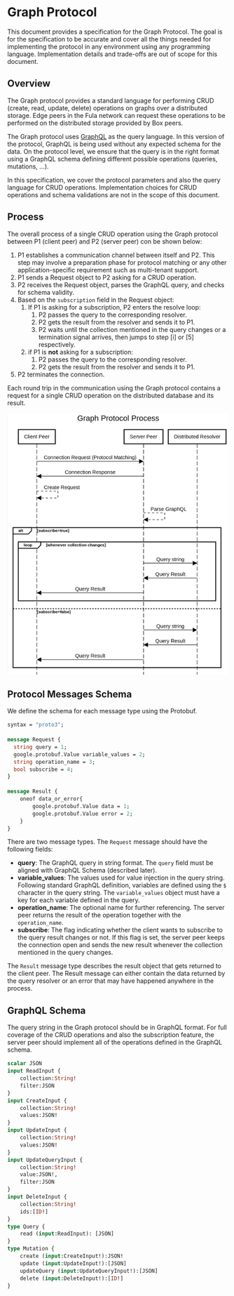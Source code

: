 # Graph Protocol

This document provides a specification for the Graph Protocol. The goal is for the specification to be accurate and cover all the things needed for implementing the protocol in any environment using any programming language. Implementation details and trade-offs are out of scope for this document.

## Overview

The Graph protocol provides a standard language for performing CRUD (create, read, update, delete) operations on graphs over a distributed storage. Edge peers in the Fula network can request these operations to be performed on the distributed storage provided by Box peers.

The Graph protocol uses [GraphQL](https://graphql.org/) as the query language. In this version of the protocol, GraphQL is being used without any expected schema for the data. On the protocol level, we ensure that the query is in the right format using a GraphQL schema defining different possible operations (queries, mutations, ...).

In this specification, we cover the protocol parameters and also the query language for CRUD operations. Implementation choices for CRUD operations and schema validations are not in the scope of this document.

## Process

The overall process of a single CRUD operation using the Graph protocol between P1 (client peer) and P2 (server peer) con be shown below:

1. P1 establishes a communication channel between itself and P2. This step may involve a preparation phase for protocol matching or any other application-specific requirement such as multi-tenant support.
2. P1 sends a Request object to P2 asking for a CRUD operation.
3. P2 receives the Request object, parses the GraphQL query, and checks for schema validity.
4. Based on the `subscription` field in the Request object:
    1. If P1 is asking for a subscription, P2 enters the resolve loop:
        1. P2 passes the query to the corresponding resolver.
        2. P2 gets the result from the resolver and sends it to P1.
        3. P2 waits until the collection mentioned in the query changes or a termination signal arrives, then jumps to step [i] or [5] respectively.
    2. if P1 is **not** asking for a subscription:
        1. P2 passes the query to the corresponding resolver.
        2. P2 gets the result from the resolver and sends it to P1.
5. P2 terminates the connection.

Each round trip in the communication using the Graph protocol contains a request for a single CRUD operation on the distributed database and its result.

![Graph Protocol Sequence Diagram](../../static/img/graph-protocol-seq.png)

## Protocol Messages Schema

We define the schema for each message type using the Protobuf.

```protobuf
syntax = "proto3";

message Request {
  string query = 1;
  google.protobuf.Value variable_values = 2;
  string operation_name = 3;
  bool subscribe = 4;
}

message Result {
    oneof data_or_error{
        google.protobuf.Value data = 1;
        google.protobuf.Value error = 2;
    }
}
```

There are two message types. The `Request` message should have the following fields:

- **query**: The GraphQL query in string format. The `query` field must be aligned with GraphQL Schema (described later).
- **variable_values**: The values used for value injection in the query string. Following standard GraphQL definition, variables are defined using the `$` character in the query string. The `variable_values` object must have a key for each variable defined in the query.
- **operation_name**: The optional name for further referencing. The server peer returns the result of the operation together with the `operation_name`.
- **subscribe**: The flag indicating whether the client wants to subscribe to the query result changes or not. If this flag is set, the server peer keeps the connection open and sends the new result whenever the collection mentioned in the query changes.

The `Result` message type describes the result object that gets returned to the client peer. The Result message can either contain the data returned by the query resolver or an error that may have happened anywhere in the process.

## GraphQL Schema

The query string in the Graph protocol should be in GraphQL format. For full coverage of the CRUD operations and also the subscription feature, the server peer should implement all of the operations defined in the GraphQL schema.

```graphql
scalar JSON
input ReadInput {
    collection:String!
    filter:JSON
}
input CreateInput {
    collection:String!
    values:JSON!
}
input UpdateInput {
    collection:String!
    values:JSON!
}
input UpdateQueryInput {
    collection:String!
    value:JSON!,
    filter:JSON
}
input DeleteInput {
    collection:String!
    ids:[ID!]
}
type Query {
    read (input:ReadInput): [JSON]
}
type Mutation {
    create (input:CreateInput!):JSON!
    update (input:UpdateInput!):[JSON]
    updateQuery (input:UpdateQueryInput!):[JSON]
    delete (input:DeleteInput!):[ID!]
}
```